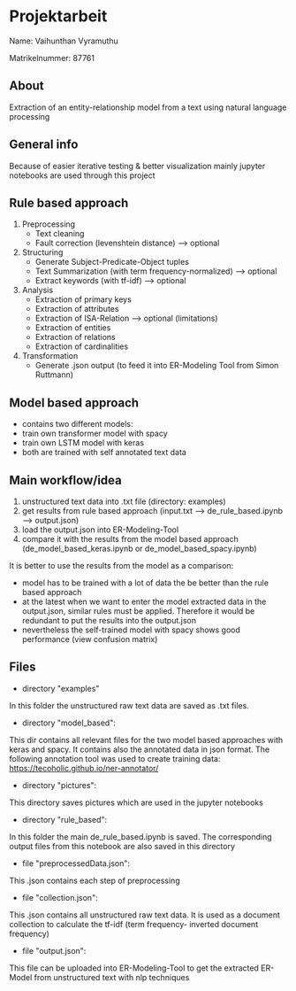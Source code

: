 # Projektarbeit
Name: Vaihunthan Vyramuthu

Matrikelnummer: 87761

## About

Extraction of an entity-relationship model from a text using natural language processing

## General info

Because of easier iterative testing & better visualization mainly jupyter notebooks are used through this project 

## Rule based approach

1. Preprocessing
    - Text cleaning
    - Fault correction (levenshtein distance) --> optional
2. Structuring
    - Generate Subject-Predicate-Object tuples
    - Text Summarization (with term frequency-normalized) --> optional
    - Extract keywords (with tf-idf) --> optional
3. Analysis
    - Extraction of primary keys
    - Extraction of attributes
    - Extraction of ISA-Relation --> optional (limitations)
    - Extraction of entities
    - Extraction of relations
    - Extraction of cardinalities
4. Transformation
    - Generate .json output (to feed it into ER-Modeling Tool from Simon Ruttmann)

## Model based approach

- contains two different models:
- train own transformer model with spacy
- train own LSTM model with keras
- both are trained with self annotated text data

## Main workflow/idea

1. unstructured text data into .txt file (directory: examples)
2. get results from rule based approach (input.txt --> de_rule_based.ipynb --> output.json)
3. load the output.json into ER-Modeling-Tool
4. compare it with the results from the model based approach (de_model_based_keras.ipynb or de_model_based_spacy.ipynb)


It is better to use the results from the model as a comparison:
- model has to be trained with a lot of data the be better than the rule based approach
- at the latest when we want to enter the model extracted data in the output.json, similar rules must be applied. Therefore it would be redundant to put the results into the output.json
- nevertheless the self-trained model with spacy shows good performance (view confusion matrix)

## Files

- directory "examples"

In this folder the unstructured raw text data are saved as .txt files.

- directory "model_based":

This dir contains all relevant files for the two model based approaches with keras and spacy. It contains also the annotated data in json format. The following annotation tool was used to create training data: https://tecoholic.github.io/ner-annotator/  

- directory "pictures":

This directory saves pictures which are used in the jupyter notebooks

- directory "rule_based":

In this folder the main de_rule_based.ipynb is saved. The corresponding output files from this notebook are also saved in this directory

- file "preprocessedData.json":

This .json contains each step of preprocessing 

- file "collection.json":

This .json contains all unstructured raw text data. It is used as a document collection to calculate the tf-idf (term frequency- inverted document frequency)

- file "output.json":

This file can be uploaded into ER-Modeling-Tool to get the extracted ER-Model from unstructured text with nlp techniques




